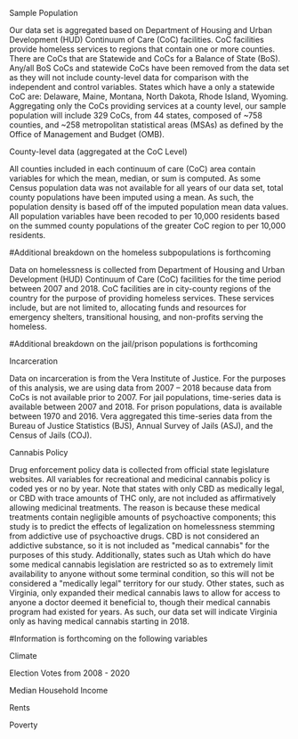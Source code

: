 Sample Population

Our data set is aggregated based on Department of Housing and Urban Development (HUD) Continuum of Care (CoC) facilities. CoC facilities provide homeless services to regions that contain one or more counties. There are CoCs that are Statewide and CoCs  for a Balance of State (BoS). Any/all BoS CoCs and statewide CoCs have been removed from the data set as they will not include county-level data for comparison with the independent and control variables. States which have a only a statewide CoC are: Delaware, Maine, Montana, North Dakota, Rhode Island, Wyoming. Aggregating only the CoCs providing services at a county level, our sample population will include 329 CoCs, from 44 states, composed of ~758 counties, and ~258 metropolitan statistical areas (MSAs) as defined by the Office of Management and Budget (OMB).

County-level data (aggregated at the CoC Level)

All counties included in each continuum of care (CoC) area contain variables for which the mean, median, or sum is computed. As some Census population data was not available for all years of our data set, total county populations have been imputed using a mean. As such, the population density is based off of the imputed population mean data values. All population variables have been recoded to per 10,000 residents based on the summed county populations of the greater CoC region to per 10,000 residents.

#Additional breakdown on the homeless subpopulations is forthcoming

Data on homelessness is collected from Department of Housing and Urban Development (HUD) Continuum of Care (CoC) facilities for the time period between 2007 and 2018.  CoC facilities are in city-county regions of the country for the purpose of providing homeless services. These services include, but are not limited to, allocating funds and resources for emergency shelters, transitional housing, and non-profits serving the homeless.   

#Additional breakdown on the jail/prison populations is forthcoming

Incarceration

Data on incarceration is from the Vera Institute of Justice. For the purposes of this analysis, we are using data from 2007 – 2018 because data from CoCs is not available prior to 2007. For jail populations, time-series data is available between 2007 and 2018. For prison populations, data is available between 1970 and 2016. Vera aggregated this time-series data from the Bureau of Justice Statistics (BJS), Annual Survey of Jails (ASJ), and the Census of Jails (COJ).

Cannabis Policy

Drug enforcement policy data is collected from official state legislature websites. All variables for recreational and medicinal cannabis policy is coded yes or no by year. Note that states with only CBD as medically legal, or CBD with trace amounts of THC only, are not included as affirmatively allowing medicinal treatments. The reason is because these medical treatments contain negligible amounts of psychoactive components; this study is to predict the effects of legalization on homelessness stemming from addictive use of psychoactive drugs. CBD is not considered an addictive substance, so it is not included as "medical cannabis" for the purposes of this study. Additionally, states such as Utah which do have some medical cannabis legislation are restricted so as to extremely limit availability to anyone without some terminal condition, so this will not be considered a "medically legal" territory for our study. Other states, such as Virginia, only expanded their medical cannabis laws to allow for access to anyone a doctor deemed it beneficial to, though their medical cannabis program had existed for years. As such, our data set will indicate Virginia only as having medical cannabis starting in 2018.


#Information is forthcoming on the following variables

Climate

Election Votes from 2008 - 2020

Median Household Income

Rents

Poverty
